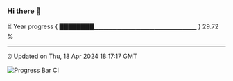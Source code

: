 ### Hi there 👋

⏳ Year progress { ████████▁▁▁▁▁▁▁▁▁▁▁▁▁▁▁▁▁▁▁▁▁▁ } 29.72 %

---

⏰ Updated on Thu, 18 Apr 2024 18:17:17 GMT

![Progress Bar CI](https://github.com/liununu/liununu/workflows/Progress%20Bar%20CI/badge.svg)
